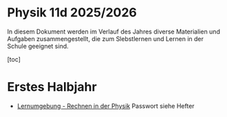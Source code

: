 Physik 11d 2025/2026
======================

In diesem Dokument werden im Verlauf des Jahres diverse Materialien und Aufgaben zusammengestellt, die zum Slebstlernen und Lernen in der Schule geeignet sind.

[toc]

# Erstes Halbjahr

- [Lernumgebung - Rechnen in der Physik](00_Lernumgebung.zip) Passwort siehe Hefter
